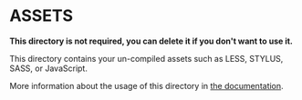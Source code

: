 # ASSETS

**This directory is not required, you can delete it if you don't want to use it.**

This directory contains your un-compiled assets such as LESS, STYLUS, SASS, or JavaScript.

More information about the usage of this directory in [the documentation](https://nuxtjs.org/guide/assets#webpacked).

